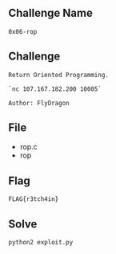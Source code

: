 ## Challenge Name
```
0x06-rop
```
## Challenge
```
Return Oriented Programming.  

`nc 107.167.182.200 10005`  

Author: FlyDragon
```
## File
- rop.c
- rop
## Flag
```
FLAG{r3tch4in}
```
## Solve
```
python2 exploit.py
```

